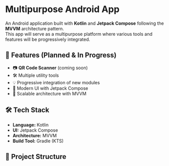 # Multipurpose Android App

An Android application built with **Kotlin** and **Jetpack Compose** following the **MVVM** architecture pattern.  
This app will serve as a multipurpose platform where various tools and features will be progressively integrated.

## 🚀 Features (Planned & In Progress)

- 📷 **QR Code Scanner** (coming soon)
- 🛠 Multiple utility tools
- 💡 Progressive integration of new modules
- 🎨 Modern UI with Jetpack Compose
- 🧩 Scalable architecture with MVVM

## 🛠 Tech Stack

- **Language:** Kotlin  
- **UI:** Jetpack Compose  
- **Architecture:** MVVM  
- **Build Tool:** Gradle (KTS)  

## 📂 Project Structure

